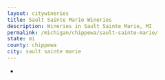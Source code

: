 ```yaml
---
layout: citywineries
title: Sault Sainte Marie Wineries
description: Wineries in Sault Sainte Marie, MI
permalink: /michigan/chippewa/sault-sainte-marie/
state: mi
county: chippewa
city: sault sainte marie
---
```

-
